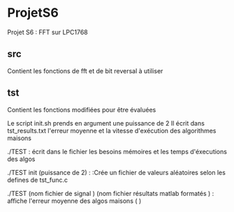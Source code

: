 # ProjetS6
Projet S6 : FFT sur LPC1768
## src
Contient les fonctions de fft et de bit reversal à utiliser

## tst
Contient les fonctions modifiées pour être évaluées

Le script init.sh prends en argument une puissance de 2
Il écrit dans tst_results.txt l'erreur moyenne et la vitesse d'exécution des
algorithmes maisons

./TEST : écrit dans le fichier les besoins mémoires et les temps d'éxecutions des 
algos 

./TEST init (puissance de 2) : :Crée un fichier de valeurs aléatoires selon les defines de tst_func.c

./TEST (nom fichier de signal ) (nom fichier résultats matlab formatés ) : affiche l'erreur moyenne des algos maisons ( )

 

